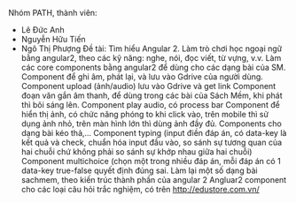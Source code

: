 Nhóm PATH, thành viên:
- Lê Đức Anh
- Nguyễn Hữu Tiến
- Ngô Thị Phượng
Đề tài:
Tìm hiểu Angular 2.
Làm trò chơi học ngoại ngữ bằng angular2, theo các kỹ năng: nghe, nói, đọc viết, từ vựng, v.v.
Làm các core components bằng angular2 để dùng cho các dạng bài của SM.
Component để ghi âm, phát lại, và lưu vào Gdrive của người dùng.
Component upload (ảnh/audio) lưu vào Gdrive và get link
Component đoạn văn gắn âm thanh, để dùng trong các bài của Sách Mềm, khi phát thì bôi sáng lên.
Component play audio, có process bar
Component để hiển thị ảnh, có chức năng phóng to khi click vào, trên mobile thì sử dụng ảnh nhỏ, trên màn hình lớn thì dùng ảnh đầy đủ.
Components cho dạng bài kéo thả,... 
Component typing (input điền đáp án, có data-key là kết quả và check, chuẩn hóa input đầu vào, so sánh sự tương quan của hai chuỗi chứ không phải so sánh sự khớp nhau giữa hai chuỗi)
Component multichoice (chọn một trong nhiều đáp án, mỗi đáp án có 1 data-key true-false quyết định đúng sai.
Làm lại một số dạng bài sachmem, theo kiến trúc thành phần của angular 2
Angluar2 component cho các loại câu hỏi trắc nghiệm, có trên http://edustore.com.vn/
